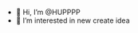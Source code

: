 - 👋 Hi, I’m @HUPPPP
- 👀 I’m interested in new create idea


<!---
HUPPPP/HUPPPP is a ✨ special ✨ repository because its `README.md` (this file) appears on your GitHub profile.
You can click the Preview link to take a look at your changes.
--->
